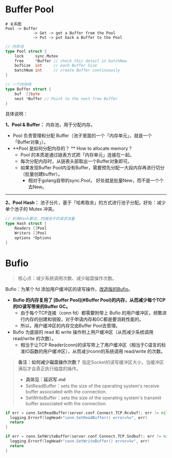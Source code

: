 # Buffer Pool

~~~shell
# 关系图
Pool -> Buffer
     		-> Get -> get a Buffer from the Pool
     		-> Put -> put back a Buffer to the Pool
~~~

~~~go
// 内存池
type Pool struct {
	lock     sync.Mutex
	free     *Buffer // check this detail in batchNew
	bufSize  int     // each Buffer Size
	batchNum int     // create Buffer continuously
}

// 一个内存块
type Buffer struct {
	buf  []byte
	next *Buffer // Point to the next free Buffer
}
~~~

具体说明：

**1、Pool & Buffer：** 内存池，用于分配内存。

- Pool 负责管理和分配 Buffer（池子里面的一个「内存单元」，就是一个「Buffer对象」）。
- **Pool 是如何分配内存的？ **  How to allocate memory？
  - Pool 的本质是通过链表方式把「内存单元」连接在一起。
  - 每次分配内存时，从链表头部取出一个Buffer对象即可。
  - 如果发现Buffer Pool内没有Buffer，需要预先分配一大段内存再进行切分（批量创建buffer）。
    - 相对于golang自带的sync.Pool， 好处就是批量New，而不是一个个去New。

---

**2、Pool Hash：**  池子分片，基于「哈希取余」的方式进行池子分配。好处：减少单个池子的 Mutex 冲突。

~~~go
// 利用Hash算法，均摊池子的请求流量
type Hash struct {
	Readers []Pool
	Writers []Pool
	options *Options
}
~~~

# Bufio

> 核心点：减少系统调用次数、减少磁盘操作次数。

Bufio：为某个 fd 添加用户缓冲区的读写操作，[改造版的Bufio](./bufio/bufio(缓冲区读写-增强).md)。

- **Bufio 的内存复用了 [Buffer Pool](#Buffer Pool)的内存，从而减少每个TCP的IO读写带来的Buffer GC。**
    - 由于每个TCP连接（conn fd）都需要附带上 Bufio 的用户缓冲区，频繁进行内存的创建和销毁，对于申请内存和GC都是要消耗性能的。
    - 所以，用户缓冲区的内存交由Buffer Pool去管理。
- Bufio 为底层的 read 和 write 操作附上用户缓冲区（从而减少系统调用 read/write 的次数）。
    - 相当于让TCP Reader(conn)的读写带上了用户缓冲区（相当于C语言的标准IO函数的用户缓冲区），从而减少conn的系统调用 read/write 的次数。

> **备注：如何减少磁盘操作次数？** 指定Socket的读写缓冲区大小，当缓冲区满后才会真正执行磁盘的操作。
>
> - **具体见：延迟写.md**  
> - SetReadBuffer：sets the size of the operating system's receive buffer associated with the connection.
> - SetWriteBuffer：sets the size of the operating system's transmit buffer associated with the connection.

~~~go
if err = conn.SetReadBuffer(server.conf.Connect.TCP.Rcvbuf); err != nil {
  logging.Errorf(logHead+"conn.SetReadBuffer() error=%v", err)
  return
}

if err = conn.SetWriteBuffer(server.conf.Connect.TCP.Sndbuf); err != nil {
  logging.Errorf(logHead+"conn.SetWriteBuffer() error=%v", err)
  return
}
~~~

